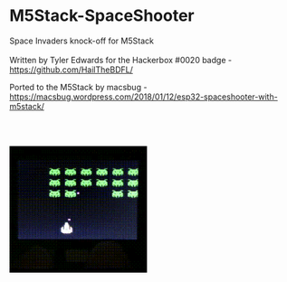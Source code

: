 # M5Stack-SpaceShooter
Space Invaders knock-off for M5Stack
<br />
<br />
Written by Tyler Edwards for the Hackerbox #0020 badge -  https://github.com/HailTheBDFL/

Ported to the M5Stack by macsbug - https://macsbug.wordpress.com/2018/01/12/esp32-spaceshooter-with-m5stack/

<br />
<br />

![](Screenshot.PNG?raw=true)
